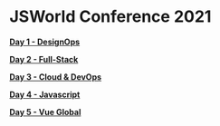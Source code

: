 # JSWorld Conference 2021

**[Day 1 - DesignOps](./Day-1)**

**[Day 2 - Full-Stack](./Day-2)**

**[Day 3 - Cloud & DevOps](./Day-3)**

**[Day 4 - Javascript](./Day-4)**

**[Day 5 - Vue Global](./Day-5)**
